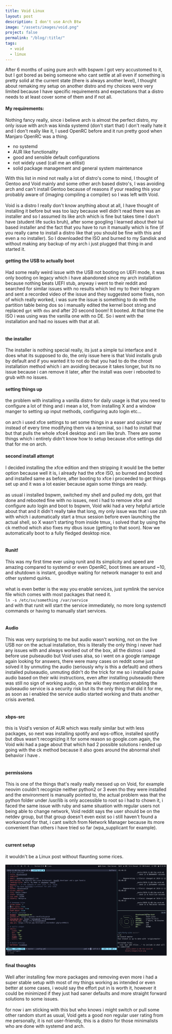 ```yaml
---
title: Void Linux
layout: post
description: I don't use Arch Btw
image: "/assets/images/void.png"
project: false
permalink: "/blog/:title/"
tags:
  - void
  - linux
---
```


After 6 months of using pure arch with bspwm I got very accustomed to it, but I
got bored as being someone who cant settle at all even if something is pretty
solid at the current state (there is always another level), I thought about
remaking my setup on another distro and my choices were very limited because I
have specific requirements and expectations that a distro needs to at least
cover some of them and if not all.

#### My requirements:

Nothing fancy really, since i believe arch is almost the perfect distro, my only
issue with arch was kinda systemd (don't start that) I don't really hate it and
I don't really like it, I used OpenRC before and it run pretty good when Manjaro
OpenRC was a thing. <br>

- no systemd
- AUR like functionality
- good and sensible default configurations
- not widely used (call me an elitist)
- solid package management and general system maintenance

With this list in mind not really a lot of distro's come to mind, I thought of
Gentoo and Void mainly and some other arch based distro's, I was avoiding arch
and can't install Gentoo because of reasons if your reading this your probably
aware of (imaging compiling a compiler) so I was left with Void. <br> <br> Void
is a distro I really don't know anything about at all, I have thought of
installing it before but was too lazy because well didn't read there was an
installer and so I assumed its like arch which is fine but takes time I don't
have (student life sucks bruh), after some googling I learned about their tui
based installer and the fact that you have to run it manually which is fine (if
you really came to install a distro like that you should be fine with this and
even a no installer). So I downloaded the ISO and burned to my Sandisk and
without making any backup of my arch i just plugged that thing in and started
it.

#### getting the USB to actually boot

Had some really weird issue with the USB not booting on UEFI mode, it was only
booting on legacy which i have abandoned since my arch installation because
nothing beats UEFI stub, anyway i went to their reddit and searched for similar
issues with no results which led my to their telegram and sent a recorded video
of the issue and they suggested some fixes, non of which really worked, i was
sure the issue is something to do with the partition table being dos so i
manually edited the kernel boot string and replaced `gpt` with `dos` and after
20 second boom! It booted. At that time the ISO i was using was the vanilla one
with no DE. So i went with the installation and had no issues with that at all.
<br><br>

#### the installer

The installer is nothing special really, its just a simple tui interface and it
does what its supposed to do, the only issue here is that Void installs grub by
default and if you wanted it to not do that you had to do the chroot
installation method which i am avoiding because it takes longer, but its no
issue because i can remove it later, after the install was over i rebooted to
grub with no issues.

#### setting things up

the problem with installing a vanilla distro for daily usage is that you need to
configure a lot of thing and i mean a lot, from installing X and a window manger
to setting up input methods, configuring auto login etc...<br> <br> on arch i
used xfce settings to set some things in a easer and quicker way instead of
every time modifying them via a terminal, so i had to install that but that
pulls the whole xfce4 desktop and i am like bruh. There are some things which i
entirely didn't know how to setup because xfce settings did that for me on arch.

#### second install attempt

I decided installing the xfce edition and then stripping it would be the better
option because well it is, i already had the xfce ISO, so burned and booted and
installed same as before, after booting to xfce i proceeded to get things set up
and it was a lot easier because again some things are ready.<br><br> as usual i
installed bspwm, switched my shell and pulled my dots, got that done and
rebooted fine with no issues, next i had to remove xfce and configure auto login
and boot to bspwm, Void wiki had a very helpful article about that and it didn't
really take that long, my only issue was that i use zsh with which i
automatically start a tmux session before even launching the actual shell, so X
wasn't starting from inside tmux, i solved that by using the ck method which
also fixes my dbus issue (getting to that soon). Now we automatically boot to a
fully fledged desktop nice.<br><br>

#### Runit!

This was my first time ever using runit and its simplicity and speed are amazing
compared to systemd or even OpenRC, boot times are around ~10, and shutdown is
instant, goodbye waiting for network manager to exit and other systemd quirks.
<br><br> what is even better is the way you enable services, just symlink the
service file which comes with most packages that need it. <br>
`ln -s /etc/sv/something /var/service`<br> and with that runit will start the
service immediately, no more long systemctl commands or having to manually start
services.<br><br>

#### Audio

This was very surprising to me but audio wasn't working, not on the live USB nor
on the actual installation, this is literally the only thing i never had any
issues with and always worked out of the box, all the distros i used before use
pulseaudio but Void uses alsa, so i went on a google rampage again looking for
answers, there were many cases on reddit some just solved it by unmuting the
audio (seriously why is this a default) and others installed pulseaudio,
unmuting didn't do the trick for me so i installed pulse audio based on their
wiki instructions, even after installing pulseaudio there was still no sign of
working audio, on the wiki they mention enabling the pulseaudio service is a
security risk but its the only thing that did it for me, as soon as i enabled
the service audio started working and thats another crisis averted.<br><br>

#### xbps-src

this is Void's version of AUR which was really similar but with less packages,
so next was installing spotify and wps-office, installed spotify but dbus wasn't
recognizing it for some reason so google.com again, the Void wiki had a page
about that which had 2 possible solutions i ended up going with the ck method
because it also goes around the abnormal shell behavior i have .<br><br>

#### permissions

This is one of the things that's really really messed up on Void, for example
neovim couldn't recognize neither python2 or 3 even tho they were installed and
the environment is manually pointed to, the actual problem was that the python
folder under /usr/lib is only accessible to root so i had to chown it, i faced
the same issue with ruby and same situation with regular users not being able to
change network, Void reddit says the user should be on the netdev group, but
that group doesn't even exist so i still haven't found a workaround for that, i
cant switch from Network Manager because its more convenient than others i have
tried so far (wpa_supplicant for example).<br><br>

#### current setup

it wouldn't be a Linux post without flaunting some rices. <br><br>
![current rice](/assets/images/void-rice.png)

#### final thoughts

Well after installing few more packages and removing even more i had a super
stable setup with most of my things working as intended or even better at some
cases, i would say the effort put in is worth it, however it could be minimized
if they just had saner defaults and more straight forward solutions to some
issues.<br><br> for now i am sticking with this but who knows i might switch or
pull some other random stunt as usual, Void gets a good non regular user rating
from me personally, it is not user-friendly, this is a distro for those
minimalists who are done with systemd and arch.
